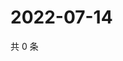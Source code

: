 # 2022-07-14

共 0 条

<!-- BEGIN WEIBO -->
<!-- 最后更新时间 Thu Jul 14 2022 17:16:49 GMT+0800 (China Standard Time) -->

<!-- END WEIBO -->
